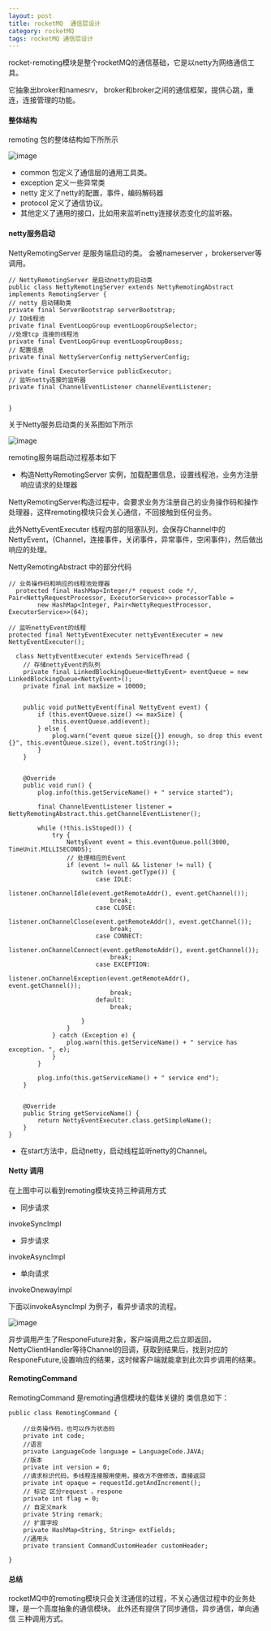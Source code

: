 ```yaml
---
layout: post
title: rocketMQ  通信层设计
category: rocketMQ
tags: rocketMQ 通信层设计
---
```



rocket-remoting模块是整个rocketMQ的通信基础，它是以netty为网络通信工具。

它抽象出broker和namesrv， broker和broker之间的通信框架，提供心跳，重连，连接管理的功能。



#### 整体结构

remoting 包的整体结构如下所所示

![image](http://7x00ae.com1.z0.glb.clouddn.com/rocketMQ-remoting%E7%BB%93%E6%9E%84.jpg)


- common 包定义了通信层的通用工具类。
- exception 定义一些异常类
- netty 定义了netty的配置，事件，编码解码器
- protocol 定义了通信协议。
- 其他定义了通用的接口，比如用来监听netty连接状态变化的监听器。


#### netty服务启动



NettyRemotingServer 是服务端启动的类。
会被nameserver ，brokerserver等调用。



    // NettyRemotingServer 是启动netty的启动类
    public class NettyRemotingServer extends NettyRemotingAbstract implements RemotingServer {
    // netty 启动辅助类
    private final ServerBootstrap serverBootstrap;
    // IO线程池
    private final EventLoopGroup eventLoopGroupSelector;
    //处理tcp 连接的线程池
    private final EventLoopGroup eventLoopGroupBoss;
    // 配置信息
    private final NettyServerConfig nettyServerConfig;

    private final ExecutorService publicExecutor;
    // 监听netty连接的监听器
    private final ChannelEventListener channelEventListener;

    
    }

关于Netty服务启动类的关系图如下所示


![image](http://7x00ae.com1.z0.glb.clouddn.com/NettyRemotingServer%20%E7%B1%BB%E7%BB%A7%E6%89%BF.jpg)



remoting服务端启动过程基本如下
- 构造NettyRemotingServer 实例，加载配置信息，设置线程池，业务方注册响应请求的处理器

NettyRemotingServer构造过程中，会要求业务方注册自己的业务操作码和操作处理器，这样remoting模块只会关心通信，不回接触到任何业务。

此外NettyEventExecuter 线程内部的阻塞队列，会保存Channel中的NettyEvent，(Channel，连接事件，关闭事件，异常事件，空闲事件)，然后做出响应的处理。

NettyRemotingAbstract 中的部分代码


    // 业务操作码和响应的线程池处理器
      protected final HashMap<Integer/* request code */, Pair<NettyRequestProcessor, ExecutorService>> processorTable =
            new HashMap<Integer, Pair<NettyRequestProcessor, ExecutorService>>(64);
            
    // 监听nettyEvent的线程        
    protected final NettyEventExecuter nettyEventExecuter = new NettyEventExecuter();

	  class NettyEventExecuter extends ServiceThread {
		// 存储nettyEvent的队列
        private final LinkedBlockingQueue<NettyEvent> eventQueue = new LinkedBlockingQueue<NettyEvent>();
        private final int maxSize = 10000;


        public void putNettyEvent(final NettyEvent event) {
            if (this.eventQueue.size() <= maxSize) {
                this.eventQueue.add(event);
            } else {
                plog.warn("event queue size[{}] enough, so drop this event {}", this.eventQueue.size(), event.toString());
            }
        }


        @Override
        public void run() {
            plog.info(this.getServiceName() + " service started");

            final ChannelEventListener listener = NettyRemotingAbstract.this.getChannelEventListener();

            while (!this.isStoped()) {
                try {
                    NettyEvent event = this.eventQueue.poll(3000, TimeUnit.MILLISECONDS);
					// 处理相应的Event
                    if (event != null && listener != null) {
                        switch (event.getType()) {
                            case IDLE:
                                listener.onChannelIdle(event.getRemoteAddr(), event.getChannel());
                                break;
                            case CLOSE:
                                listener.onChannelClose(event.getRemoteAddr(), event.getChannel());
                                break;
                            case CONNECT:
                                listener.onChannelConnect(event.getRemoteAddr(), event.getChannel());
                                break;
                            case EXCEPTION:
                                listener.onChannelException(event.getRemoteAddr(), event.getChannel());
                                break;
                            default:
                                break;

                        }
                    }
                } catch (Exception e) {
                    plog.warn(this.getServiceName() + " service has exception. ", e);
                }
            }

            plog.info(this.getServiceName() + " service end");
        }


        @Override
        public String getServiceName() {
            return NettyEventExecuter.class.getSimpleName();
        }
    }	



- 在start方法中，启动netty，启动线程监听netty的Channel。




#### Netty 调用
 
在上图中可以看到remoting模块支持三种调用方式

- 同步请求

invokeSyncImpl 

- 异步请求

invokeAsyncImpl 

- 单向请求

invokeOnewayImpl 


下面以invokeAsyncImpl 为例子，看异步请求的流程。

![image](http://7x00ae.com1.z0.glb.clouddn.com/rq%E9%80%9A%E4%BF%A1%E6%A8%A1%E5%9D%97%E5%BC%82%E6%AD%A5%E8%B0%83%E7%94%A8%E6%97%B6%E5%BA%8F%E5%9B%BE.png)

异步调用产生了ResponeFuture对象，客户端调用之后立即返回，NettyClientHandler等待Channel的回调，获取到结果后，找到对应的ResponeFuture,设置响应的结果，这时候客户端就能拿到此次异步调用的结果。


#### RemotingCommand 


RemotingCommand 是remoting通信模块的载体关键的 类信息如下：

    public class RemotingCommand {
    
        //业务操作码，也可以作为状态码
        private int code;
        //语言
        private LanguageCode language = LanguageCode.JAVA;
        //版本
        private int version = 0;
        //请求标识代码，多线程连接服用使用，接收方不做修改，直接返回
        private int opaque = requestId.getAndIncrement();
        // 标记 区分request ，respone
        private int flag = 0;
        // 自定义mark
        private String remark;
        // 扩展字段
        private HashMap<String, String> extFields;
        //通用头
        private transient CommandCustomHeader customHeader;
    
    }

#### 总结

rocketMQ中的remoting模块只会关注通信的过程，不关心通信过程中的业务处理，是一个高度抽象的通信模块。
此外还有提供了同步通信，异步通信，单向通信 三种调用方式。